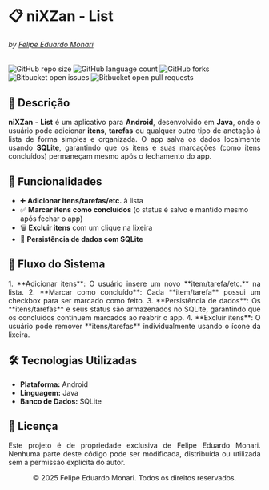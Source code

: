 # 📋 niXZan - List  
###### by <a href="https://github.com/Monari14">Felipe Eduardo Monari</a>  

![GitHub repo size](https://img.shields.io/github/repo-size/Monari14/niXZan-List?style=for-the-badge)
![GitHub language count](https://img.shields.io/github/languages/count/Monari14/niXZan-List?style=for-the-badge)
![GitHub forks](https://img.shields.io/github/forks/Monari14/niXZan-List?style=for-the-badge)
![Bitbucket open issues](https://img.shields.io/bitbucket/issues/Monari14/niXZan-List?style=for-the-badge)
![Bitbucket open pull requests](https://img.shields.io/bitbucket/pr-raw/Monari14/niXZan-List?style=for-the-badge)

## 📜 Descrição  
<p align="justify">
  <strong>niXZan - List</strong> é um aplicativo para <strong>Android</strong>, desenvolvido em <strong>Java</strong>, onde o usuário pode adicionar <strong>itens</strong>, <strong>tarefas</strong> ou qualquer outro tipo de anotação à lista de forma simples e organizada. O app salva os dados localmente usando <strong>SQLite</strong>, garantindo que os itens e suas marcações (como itens concluídos) permaneçam mesmo após o fechamento do app.
</p>

## 📌 Funcionalidades  
- ➕ **Adicionar itens/tarefas/etc.** à lista  
- ✅ **Marcar itens como concluídos** (o status é salvo e mantido mesmo após fechar o app)  
- 🗑️ **Excluir itens** com um clique na lixeira  
- 📂 **Persistência de dados com SQLite**  

## 🚀 Fluxo do Sistema  
<p align="justify">
  1. **Adicionar itens**: O usuário insere um novo **item/tarefa/etc.** na lista.  
  2. **Marcar como concluído**: Cada **item/tarefa** possui um checkbox para ser marcado como feito.  
  3. **Persistência de dados**: Os **itens/tarefas** e seus status são armazenados no SQLite, garantindo que os concluídos continuem marcados ao reabrir o app.  
  4. **Excluir itens**: O usuário pode remover **itens/tarefas** individualmente usando o ícone da lixeira.  
</p>

## 🛠️ Tecnologias Utilizadas  
- **Plataforma:** Android  
- **Linguagem:** Java  
- **Banco de Dados:** SQLite  

## 📄 Licença  
<p align="justify">
  Este projeto é de propriedade exclusiva de Felipe Eduardo Monari. Nenhuma parte deste código pode ser modificada, distribuída ou utilizada sem a permissão explícita do autor.
</p>
<p align="center">
© 2025 Felipe Eduardo Monari. Todos os direitos reservados.
</p>
